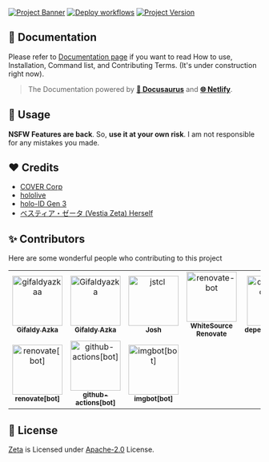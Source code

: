 [![Project Banner](https://cdn.upload.systems/uploads/WjynSr6i.png)](https://zetaa.gq)
[![Deploy workflows](https://img.shields.io/github/workflow/status/gifaldyazkaa/koyorin/%5BHeroku%5D%20Deploy?label=Deploy&logo=github%20actions&style=for-the-badge)](./.github/workflows/Deploy.yml) [![Project Version](https://img.shields.io/github/package-json/v/gifaldyazkaa/koyorin?logo=node.js&style=for-the-badge)](./package.json)

## 📄 Documentation

Please refer to [Documentation page](https://zetaa.gq) if you want to read How to use, Installation, Command list, and Contributing Terms. (It's under construction right now).

> The Documentation powered by [**🦖 Docusaurus**](https://docusaurus.io) and [**🌐 Netlify**](https://netlify.com).

## 📌 Usage

**NSFW Features are back**. So, **use it at your own risk**. I am not responsible for any mistakes you made.

## ❤️ Credits

- [COVER Corp](https://cover-corp.com/)
- [hololive](https://www.hololive.tv)
- [holo-ID Gen 3](#)
- [ベスティア・ゼータ (Vestia Zeta) Herself](https://twitter.com/vestiazeta)

## ✨ Contributors

Here are some wonderful people who contributing to this project

<!-- readme: gifaldyazkaa,collaborators,contributors,bots -start -->
<table>
<tr>
    <td align="center">
        <a href="https://github.com/gifaldyazkaa">
            <img src="https://avatars.githubusercontent.com/u/68645946?v=4" width="100;" alt="gifaldyazkaa"/>
            <br />
            <sub><b>Gifaldy Azka</b></sub>
        </a>
    </td>
    <td align="center">
        <a href="https://github.com/Gifaldyazka">
            <img src="https://avatars.githubusercontent.com/u/37253794?v=4" width="100;" alt="Gifaldyazka"/>
            <br />
            <sub><b>Gifaldy Azka</b></sub>
        </a>
    </td>
    <td align="center">
        <a href="https://github.com/jstcl">
            <img src="https://avatars.githubusercontent.com/u/91227737?v=4" width="100;" alt="jstcl"/>
            <br />
            <sub><b>Josh</b></sub>
        </a>
    </td>
    <td align="center">
        <a href="https://github.com/renovate-bot">
            <img src="https://avatars.githubusercontent.com/u/25180681?v=4" width="100;" alt="renovate-bot"/>
            <br />
            <sub><b>WhiteSource Renovate</b></sub>
        </a>
    </td>
    <td align="center">
        <a href="https://github.com/dependabot[bot]">
            <img src="https://avatars.githubusercontent.com/in/29110?v=4" width="100;" alt="dependabot[bot]"/>
            <br />
            <sub><b>dependabot[bot]</b></sub>
        </a>
    </td>
    <td align="center">
        <a href="https://github.com/kodiakhq[bot]">
            <img src="https://avatars.githubusercontent.com/in/29196?v=4" width="100;" alt="kodiakhq[bot]"/>
            <br />
            <sub><b>kodiakhq[bot]</b></sub>
        </a>
    </td></tr>
<tr>
    <td align="center">
        <a href="https://github.com/renovate[bot]">
            <img src="https://avatars.githubusercontent.com/in/2740?v=4" width="100;" alt="renovate[bot]"/>
            <br />
            <sub><b>renovate[bot]</b></sub>
        </a>
    </td>
    <td align="center">
        <a href="https://github.com/github-actions[bot]">
            <img src="https://avatars.githubusercontent.com/in/15368?v=4" width="100;" alt="github-actions[bot]"/>
            <br />
            <sub><b>github-actions[bot]</b></sub>
        </a>
    </td>
    <td align="center">
        <a href="https://github.com/imgbot[bot]">
            <img src="https://avatars.githubusercontent.com/in/4706?v=4" width="100;" alt="imgbot[bot]"/>
            <br />
            <sub><b>imgbot[bot]</b></sub>
        </a>
    </td></tr>
</table>
<!-- readme: gifaldyazkaa,collaborators,contributors,bots -end -->

## 📃 License

[Zeta](#) is Licensed under [Apache-2.0](./LICENSE) License.
